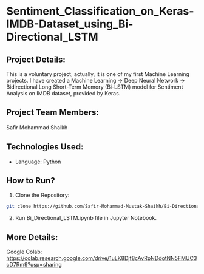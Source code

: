 # Sentiment_Classification_on_Keras-IMDB-Dataset_using_Bi-Directional_LSTM

## Project Details:
This is a voluntary project, actually, it is one of my first Machine Learning projects. I have created a Machine Learning -> Deep Neural Network -> Bidirectional Long Short-Term Memory (Bi-LSTM) model for Sentiment Analysis on IMDB dataset, provided by Keras.

## Project Team Members: 
Saﬁr Mohammad Shaikh

## Technologies Used:
* Language: Python

## How to Run?
1. Clone the Repository:
```sh
git clone https://github.com/Safir-Mohammad-Mustak-Shaikh/Bi-Directional_LSTM_Sentiment_Classification_Keras.git
```
2. Run Bi_Directional_LSTM.ipynb file in Jupyter Notebook.

## More Details:
Google Colab: https://colab.research.google.com/drive/1uLK8Djf8cAvRpNDdotNN5FMUC3cD7Rm9?usp=sharing

